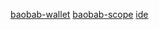 

[baobab-wallet](https://baobab.wallet.klaytn.com/)
[baobab-scope](https://baobab.scope.klaytn.com/)
[ide](https://ide.klaytn.com/)